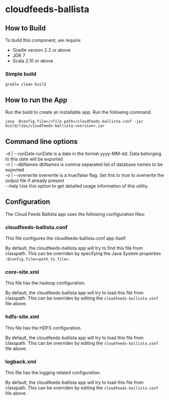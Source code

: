 cloudfeeds-ballista
==========================



## How to Build
To build this component, we require:
* Gradle version 2.2 or above
* JDK 7
* Scala 2.10 or above


### Simple build
```
gradle clean build
```

## How to run the App
Run the build to create an installable app. Run the following command.

```
java -Dconfig.file=/<file path>/cloudfeeds-ballista.conf -jar build/libs/cloudfeeds-ballista-<version>.jar
```

## Command line options

  -d <value> | --runDate <value>
         runDate is a date in the format yyyy-MM-dd. Data belonging to this date will be exported         
  -n <value> | --dbNames <value>
         dbNames is comma separated list of database names to be exported         
  -o <value> | --overwrite <value>
         overwrite is a true/false flag. Set this to true to overwrite the output file if already present         
  --help
         Use this option to get detailed usage information of this utility.

## Configuration

The Cloud Feeds Ballista app uses the following configuration files:

### cloudfeeds-ballista.conf
This file configures the cloudfeeds-ballista.conf app itself. 

By default, the cloudfeeds-ballista app will try to find this file from classpath. This can be overriden by specifying the Java System properties ```-Dconfig.file=<path_to_file>```.

### core-site.xml
This file has the hadoop configuration.

By default, the cloudfeeds-ballista app will try to load this file from classpath. This can be overriden by editing the ```cloudfeeds-ballista.conf``` file above.

### hdfs-site.xml
This file has the HDFS configuration.

By default, the cloudfeeds-ballista app will try to load this file from classpath. This can be overriden by editing the ```cloudfeeds-ballista.conf``` file above.

### logback.xml
This file has the logging related configuration.

By default, the cloudfeeds-ballista app will try to load this file from classpath. This can be overriden by editing the ```cloudfeeds-ballista.conf``` file above.
